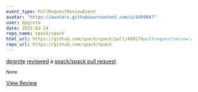 ```yaml
---
event_type: PullRequestReviewEvent
avatar: "https://avatars.githubusercontent.com/u/449904?"
user: dpgrote
date: 2025-02-24
repo_name: spack/spack
html_url: https://github.com/spack/spack/pull/48917#pullrequestreview-2637959367
repo_url: https://github.com/spack/spack
---
```


<a href='https://github.com/dpgrote' target='_blank'>dpgrote</a> <a href='https://github.com/spack/spack/pull/48917#pullrequestreview-2637959367' target='_blank'>reviewed</a> a <a href='https://github.com/spack/spack/pull/48917' target='_blank'>spack/spack pull request</a>

<small>None</small>

<a href='https://github.com/spack/spack/pull/48917#pullrequestreview-2637959367' target='_blank'>View Review</a>